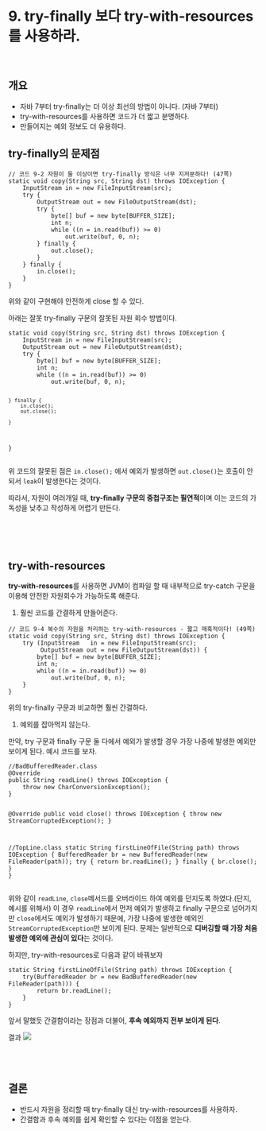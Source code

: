 <h1>9. try-finally 보다 try-with-resources를 사용하라.</h1><br>
<h2>개요</h2><ul>
<li>자바 7부터 try-finally는 더 이상 최선의 방법이 아니다. (자바 7부터)</li>
<li>try-with-resources를 사용하면 코드가 더 짧고 분명하다.</li>
<li>만들어지는 예외 정보도 더 유용하다.</li>
</ul>


<h2>try-finally의 문제점</h2><pre><code>// 코드 9-2 자원이 둘 이상이면 try-finally 방식은 너무 지저분하다! (47쪽)
static void copy(String src, String dst) throws IOException {
    InputStream in = new FileInputStream(src);
    try {
        OutputStream out = new FileOutputStream(dst);
        try {
            byte[] buf = new byte[BUFFER_SIZE];
            int n;
            while ((n = in.read(buf)) &gt;= 0)
                out.write(buf, 0, n);
        } finally {
            out.close();
        }
    } finally {
        in.close();
    }
}
</code></pre><p>위와 같이 구현해야 안전하게 close 할 수 있다.</p>
<p>아래는 잘못 try-finally 구문의 잘못된 자원 회수 방법이다.</p><pre><code>static void copy(String src, String dst) throws IOException {
	InputStream in = new FileInputStream(src);
	OutputStream out = new FileOutputStream(dst);
	try {
		byte[] buf = new byte[BUFFER_SIZE];
		int n;
		while ((n = in.read(buf)) &gt;= 0)
			out.write(buf, 0, n);


	} finally {
		in.close();
        out.close();

	}
}
</code></pre><p>위 코드의 잘못된 점은 <code>in.close();</code> 에서 예외가 발생하면 <code>out.close()</code>는 호출이 안되서 <code>leak</code>이 발생한다는 것이다.</p>
<p>따라서, 자원이 여러개일 때, <b>try-finally 구문의 중첩구조는 필연적</b>이며 이는 코드의 가독성을 낮추고 작성하게 어렵기 만든다.</p>
<br><br><br>




<h2>try-with-resources</h2><p><b>try-with-resources</b>를 사용하면 JVM이 컴파일 할 때 내부적으로 try-catch 구문을 이용해 안전한 자원회수가 가능하도록 해준다.</p>
<ol>
<li>훨씬 코드를 간결하게 만들어준다.</li>
</ol><pre><code>// 코드 9-4 복수의 자원을 처리하는 try-with-resources - 짧고 매혹적이다! (49쪽)
static void copy(String src, String dst) throws IOException {
    try (InputStream   in = new FileInputStream(src);
         OutputStream out = new FileOutputStream(dst)) {
        byte[] buf = new byte[BUFFER_SIZE];
        int n;
        while ((n = in.read(buf)) &gt;= 0)
            out.write(buf, 0, n);
    }
}
</code></pre><p>위의 try-finally 구문과 비교하면 훨씬 간결하다.</p>




<ol>
<li>예외를 잡아먹지 않는다.</li>
</ol>
<p>만약, try 구문과 finally 구문 둘 다에서 예외가 발생할 경우 가장 나중에 발생한 예외만 보이게 된다.
예시 코드를 보자.</p><pre><code>//BadBufferedReader.class
@Override
public String readLine() throws IOException {
    throw new CharConversionException();
}

@Override
public void close() throws IOException {
    throw new StreamCorruptedException();
}


//TopLine.class
static String firstLineOfFile(String path) throws IOException {
    BufferedReader br = new BufferedReader(new FileReader(path));
    try {
        return br.readLine();
    } finally {
        br.close();
    }
}
</code></pre><p>위와 같이  <code>readLine</code>, <code>close</code>메서드를 오버라이드 하여 예외를 던지도록 하였다.(단지, 예시를 위해서) 이 경우 <code>readLine</code>에서 먼저 예외가 발생하고 finally 구문으로 넘어가지만 <code>close</code>에서도 예외가 발생하기 때문에, 가장 나중에 발생한 예외인 <code>StreamCorruptedException</code>만 보이게 된다. 문제는 일반적으로 <b>디버깅할 때 가장 처음 발생한 예외에 관심이 있다</b>는 것이다.</p>

<p>하지만, try-with-resources로 다음과 같이 바꿔보자</p><pre><code>static String firstLineOfFile(String path) throws IOException {
    try(BufferedReader br = new BadBufferedReader(new FileReader(path))) {
        return br.readLine();
    }
}
</code></pre><p>앞서 말했듯 간결함이라는 장점과 더불어, <b>후속 예외까지 전부 보이게 된다</b>.</p>
<p>결과
<img src='image.png'></p>


<br><br>
<h2>결론</h2><ul>
<li>반드시 자원을 정리할 때 try-finally 대신 try-with-resources를 사용하자.</li>
<li>간결함과 후속 예외를 쉽게 확인할 수 있다는 이점을 얻는다.</li>
</ul>